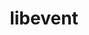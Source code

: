 ---
title: "libevent"
layout: cache
categories: [package, v0.18.1]
meta: {"versions": ["2.1.12"], "compilers": ["gcc@=7.3.1", "gcc@=7.5.0", "gcc@=8.4.0"], "oss": ["amzn2", "ubuntu18.04"], "platforms": ["linux"], "targets": ["aarch64", "graviton2", "x86_64", "x86_64_v3", "x86_64_v4"], "stacks": ["aws-ahug", "aws-ahug-aarch64", "aws-isc", "aws-isc-aarch64", "data-vis-sdk", "e4s", "root", "tutorial"], "num_specs": 6, "num_specs_by_stack": {"root": 6, "aws-ahug": 2, "aws-isc": 2, "aws-isc-aarch64": 2, "aws-ahug-aarch64": 2, "e4s": 1, "data-vis-sdk": 1, "tutorial": 2}}
spec_details: [{"hash": "f7pbofo7a42ztrsblp7lyebcxtskptkx", "compiler": "gcc@=7.3.1", "versions": ["2.1.12"], "os": "amzn2", "platform": "linux", "target": "x86_64_v4", "variants": ["+openssl"], "stacks": ["root", "aws-ahug", "aws-isc"], "size": "-", "tarball": "https://binaries.spack.io/releases/v0.18.1/build_cache/linux-amzn2-x86_64_v4/gcc-7.3.1/libevent-2.1.12/linux-amzn2-x86_64_v4-gcc-7.3.1-libevent-2.1.12-f7pbofo7a42ztrsblp7lyebcxtskptkx.spack"}, {"hash": "b3lod723xiszmf4pxwes4yxlhwyxcseu", "compiler": "gcc@=7.3.1", "versions": ["2.1.12"], "os": "amzn2", "platform": "linux", "target": "graviton2", "variants": ["+openssl"], "stacks": ["aws-isc-aarch64", "root", "aws-ahug-aarch64"], "size": "-", "tarball": "https://binaries.spack.io/releases/v0.18.1/build_cache/linux-amzn2-graviton2/gcc-7.3.1/libevent-2.1.12/linux-amzn2-graviton2-gcc-7.3.1-libevent-2.1.12-b3lod723xiszmf4pxwes4yxlhwyxcseu.spack"}, {"hash": "hvksp7jq6vzqngmclwnffmkrjq5ur2os", "compiler": "gcc@=7.3.1", "versions": ["2.1.12"], "os": "amzn2", "platform": "linux", "target": "aarch64", "variants": ["+openssl"], "stacks": ["aws-isc-aarch64", "root", "aws-ahug-aarch64"], "size": "-", "tarball": "https://binaries.spack.io/releases/v0.18.1/build_cache/linux-amzn2-aarch64/gcc-7.3.1/libevent-2.1.12/linux-amzn2-aarch64-gcc-7.3.1-libevent-2.1.12-hvksp7jq6vzqngmclwnffmkrjq5ur2os.spack"}, {"hash": "d3zwestkqy4rrqicinkxcqkarv2abrkq", "compiler": "gcc@=7.3.1", "versions": ["2.1.12"], "os": "amzn2", "platform": "linux", "target": "x86_64_v3", "variants": ["+openssl"], "stacks": ["root", "aws-ahug", "aws-isc"], "size": "-", "tarball": "https://binaries.spack.io/releases/v0.18.1/build_cache/linux-amzn2-x86_64_v3/gcc-7.3.1/libevent-2.1.12/linux-amzn2-x86_64_v3-gcc-7.3.1-libevent-2.1.12-d3zwestkqy4rrqicinkxcqkarv2abrkq.spack"}, {"hash": "hlnkgmrdcycqf65n6vrvoraq4dhddagv", "compiler": "gcc@=7.5.0", "versions": ["2.1.12"], "os": "ubuntu18.04", "platform": "linux", "target": "x86_64", "variants": ["+openssl"], "stacks": ["root", "e4s", "data-vis-sdk", "tutorial"], "size": "-", "tarball": "https://binaries.spack.io/releases/v0.18.1/build_cache/linux-ubuntu18.04-x86_64/gcc-7.5.0/libevent-2.1.12/linux-ubuntu18.04-x86_64-gcc-7.5.0-libevent-2.1.12-hlnkgmrdcycqf65n6vrvoraq4dhddagv.spack"}, {"hash": "vhrgro6boywxpnm6qsmf75n7bcvq6y26", "compiler": "gcc@=8.4.0", "versions": ["2.1.12"], "os": "ubuntu18.04", "platform": "linux", "target": "x86_64", "variants": ["+openssl"], "stacks": ["root", "tutorial"], "size": "-", "tarball": "https://binaries.spack.io/releases/v0.18.1/build_cache/linux-ubuntu18.04-x86_64/gcc-8.4.0/libevent-2.1.12/linux-ubuntu18.04-x86_64-gcc-8.4.0-libevent-2.1.12-vhrgro6boywxpnm6qsmf75n7bcvq6y26.spack"}]
---